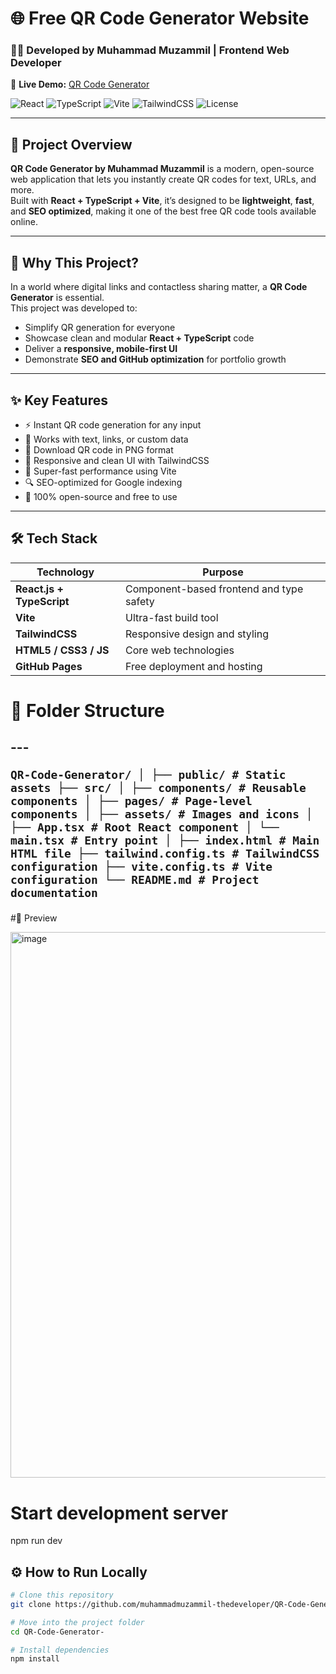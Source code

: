 # 🌐 Free QR Code Generator Website  
### 👨‍💻 Developed by **Muhammad Muzammil** | Frontend Web Developer  
🔗 **Live Demo:** [QR Code Generator](https://qrcog.netlify.app/)

![React](https://img.shields.io/badge/React-18.0-blue?style=for-the-badge&logo=react)
![TypeScript](https://img.shields.io/badge/TypeScript-4.9-blue?style=for-the-badge&logo=typescript)
![Vite](https://img.shields.io/badge/Vite-Fast%20Build%20Tool-ffcc00?style=for-the-badge&logo=vite)
![TailwindCSS](https://img.shields.io/badge/TailwindCSS-Modern%20UI-blue?style=for-the-badge&logo=tailwindcss)
![License](https://img.shields.io/badge/License-MIT-green?style=for-the-badge)

---

## 🚀 Project Overview
**QR Code Generator by Muhammad Muzammil** is a modern, open-source web application that lets you instantly create QR codes for text, URLs, and more.  
Built with **React + TypeScript + Vite**, it’s designed to be **lightweight**, **fast**, and **SEO optimized**, making it one of the best free QR code tools available online.

---

## 🧩 Why This Project?
In a world where digital links and contactless sharing matter, a **QR Code Generator** is essential.  
This project was developed to:
- Simplify QR generation for everyone  
- Showcase clean and modular **React + TypeScript** code  
- Deliver a **responsive, mobile-first UI**  
- Demonstrate **SEO and GitHub optimization** for portfolio growth  

---

## ✨ Key Features
- ⚡ Instant QR code generation for any input  
- 📲 Works with text, links, or custom data  
- 💾 Download QR code in PNG format  
- 🎨 Responsive and clean UI with TailwindCSS  
- 🚀 Super-fast performance using Vite  
- 🔍 SEO-optimized for Google indexing  
- 🧠 100% open-source and free to use  

---

## 🛠️ Tech Stack
| Technology | Purpose |
|-------------|----------|
| **React.js + TypeScript** | Component-based frontend and type safety |
| **Vite** | Ultra-fast build tool |
| **TailwindCSS** | Responsive design and styling |
| **HTML5 / CSS3 / JS** | Core web technologies |
| **GitHub Pages** | Free deployment and hosting |

# 📂 Folder Structure
---<pre> ``` QR-Code-Generator/ │ ├── public/ # Static assets ├── src/ │ ├── components/ # Reusable components │ ├── pages/ # Page-level components │ ├── assets/ # Images and icons │ ├── App.tsx # Root React component │ └── main.tsx # Entry point │ ├── index.html # Main HTML file ├── tailwind.config.ts # TailwindCSS configuration ├── vite.config.ts # Vite configuration └── README.md # Project documentation ``` </pre>
---
#📸 Preview

<img width="1826" height="873" alt="image" src="https://github.com/user-attachments/assets/fe6170d4-78a2-46c3-a9ed-5d21dfcf5d39" />

# Start development server
npm run dev

## ⚙️ How to Run Locally

```bash
# Clone this repository
git clone https://github.com/muhammadmuzammil-thedeveloper/QR-Code-Generator-.git

# Move into the project folder
cd QR-Code-Generator-

# Install dependencies
npm install
